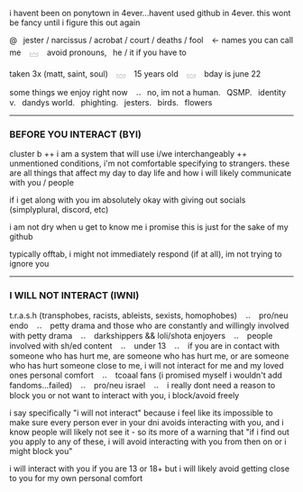 i havent been on ponytown in 4ever...havent used github in 4ever. this wont be fancy until i figure this out again

@  jester / narcissus / acrobat / court / deaths / fool   <- names you can call me   𓈊    avoid pronouns,  he / it if you have to

taken 3x (matt, saint, soul)    𓈊    15 years old    𓈊    bday is june 22

some things we enjoy right now    𝅄𝅄   no, im not a human.  QSMP.  identity v.  dandys world.  phighting.  jesters.  birds.  flowers

***
### BEFORE YOU INTERACT (BYI)
cluster b ++ i am a system that will use i/we interchangeably ++ unmentioned conditions, i'm not comfortable specifying to strangers. these are all things that affect my day to day life and how i will likely communicate with you / people

if i get along with you im absolutely okay with giving out socials (simplyplural, discord, etc)

i am not dry when u get to know me i promise this is just for the sake of my github

typically offtab, i might not immediately respond (if at all), im not trying to ignore you
***
### I WILL NOT INTERACT (IWNI)
t.r.a.s.h (transphobes, racists, ableists, sexists, homophobes)    𝅄𝅄    pro/neu endo    𝅄𝅄    petty drama and those who are constantly and willingly involved with petty drama    𝅄𝅄    darkshippers && loli/shota enjoyers    𝅄𝅄    people involved with sh/ed content    𝅄𝅄    under 13    𝅄𝅄    if you are in contact with someone who has hurt me, are someone who has hurt me, or are someone who has hurt someone close to me, i will not interact for me and my loved ones personal comfort    𝅄𝅄    tcoaal fans (i promised myself i wouldn't add fandoms...failed)    𝅄𝅄    pro/neu israel    𝅄𝅄    i really dont need a reason to block you or not want to interact with you, i block/avoid freely

i say specifically "i will not interact" because i feel like its impossible to make sure every person ever in your dni avoids interacting with you, and i know people will likely not see it - so its more of a warning that "if i find out you apply to any of these, i will avoid interacting with you from then on or i might block you"

i will interact with you if you are 13 or 18+ but i will likely avoid getting close to you for my own personal comfort
